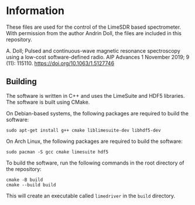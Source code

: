 # Information

These files are used for the control of the LimeSDR based spectrometer.
With permission from the author Andrin Doll, the files are included in this repository.

A. Doll; Pulsed and continuous-wave magnetic resonance spectroscopy using a low-cost software-defined radio. AIP Advances 1 November 2019; 9 (11): 115110. https://doi.org/10.1063/1.5127746

## Building

The software is written in C++ and uses the LimeSuite and HDF5 libraries. The software is built using CMake.

On Debian-based systems, the following packages are required to build the software:

```
sudo apt-get install g++ cmake liblimesuite-dev libhdf5-dev
```

On Arch Linux, the following packages are required to build the software:

```
sudo pacman -S gcc cmake limesuite hdf5
```

To build the software, run the following commands in the root directory of the repository:

```
cmake -B build
cmake --build build
```

This will create an executable called `limedriver` in the `build` directory.
